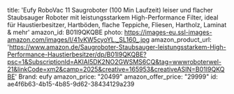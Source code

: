 title: 'Eufy RoboVac 11 Saugroboter (100 Min Laufzeit) leiser und flacher Staubsauger Roboter mit leistungsstarkem High-Performance Filter, ideal für Haustierbesitzer, Hartböden, flache Teppiche, Fliesen, Hartholz, Laminat & mehr'
amazon_id: B01I9QKQBE
photo: https://images-eu.ssl-images-amazon.com/images/I/41vKW5cyoYL._SL160_.jpg
amazon_product_url: 'https://www.amazon.de/Saugroboter-Staubsauger-leistungsstarkem-High-Performance-Haustierbesitzer/dp/B01I9QKQBE?psc=1&SubscriptionId=AKIAI5DK2NO2GWSMS6CQ&tag=wwwroboterwel-21&linkCode=xm2&camp=2025&creative=165953&creativeASIN=B01I9QKQBE'
Brand: eufy
amazon_price: "20499"
amazon_offer_price: "29999"
id: ae4f6b63-4b15-4b85-9d62-38434129a239
